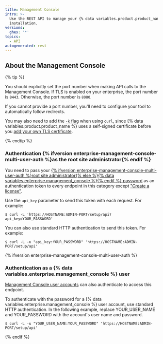 ```yaml
---
title: Management Console
intro: >-
  Use the REST API to manage your {% data variables.product.product_name %}
  installation.
versions:
  ghes: '*'
topics:
  - API
autogenerated: rest
---
```


## About the Management Console

{% tip %}

You should explicitly set the port number when making API calls to the Management Console. If TLS is enabled on your enterprise, the port number is `8443`. Otherwise, the port number is `8080`.

If you cannot provide a port number, you'll need to configure your tool to automatically follow redirects.

You may also need to add the [`-k` flag](http://curl.haxx.se/docs/manpage.html#-k) when using `curl`, since {% data variables.product.product_name %} uses a self-signed certificate before you [add your own TLS certificate](/admin/configuration/configuring-network-settings/configuring-tls).

{% endtip %}

### Authentication {% ifversion enterprise-management-console-multi-user-auth %}as the root site administrator{% endif %}

You need to pass your [{% ifversion enterprise-management-console-multi-user-auth %}root site administrator{% else %}{% data variables.enterprise.management_console %}{% endif %} password](/admin/configuration/administering-your-instance-from-the-management-console/managing-access-to-the-management-console) as an authentication token to every endpoint in this category except ["Create a license"](#create-a-github-enterprise-server-license).

Use the `api_key` parameter to send this token with each request. For example:

```shell
$ curl -L 'https://HOSTNAME:ADMIN-PORT/setup/api?api_key=YOUR_PASSWORD'
```

You can also use standard HTTP authentication to send this token. For example:

```shell
$ curl -L -u "api_key:YOUR_PASSWORD" 'https://HOSTNAME:ADMIN-PORT/setup/api'
```

{% ifversion enterprise-management-console-multi-user-auth %}

### Authentication as a {% data variables.enterprise.management_console %} user

[Management Console user accounts](/admin/configuration/administering-your-instance-from-the-management-console/managing-access-to-the-management-console#management-console-user) can also authenticate to access this endpoint.

To authenticate with the password for a {% data variables.enterprise.management_console %} user account, use standard HTTP authentication. In the following example, replace YOUR_USER_NAME and YOUR_PASSWORD with the account's user name and password.

```shell
$ curl -L -u "YOUR_USER_NAME:YOUR_PASSWORD" 'https://HOSTNAME:ADMIN-PORT/setup/api'
```

{% endif %}

<!-- Content after this section is automatically generated -->

